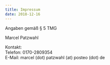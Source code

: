 ```yaml
---
title: Impressum
date: 2018-12-16
---
```

Angaben gemäß § 5 TMG  

Marcel Patzwahl  

Kontakt:  
Telefon: 0170-2809354  
E-Mail: marcel (dot) patzwahl (at) posteo (dot) de  
